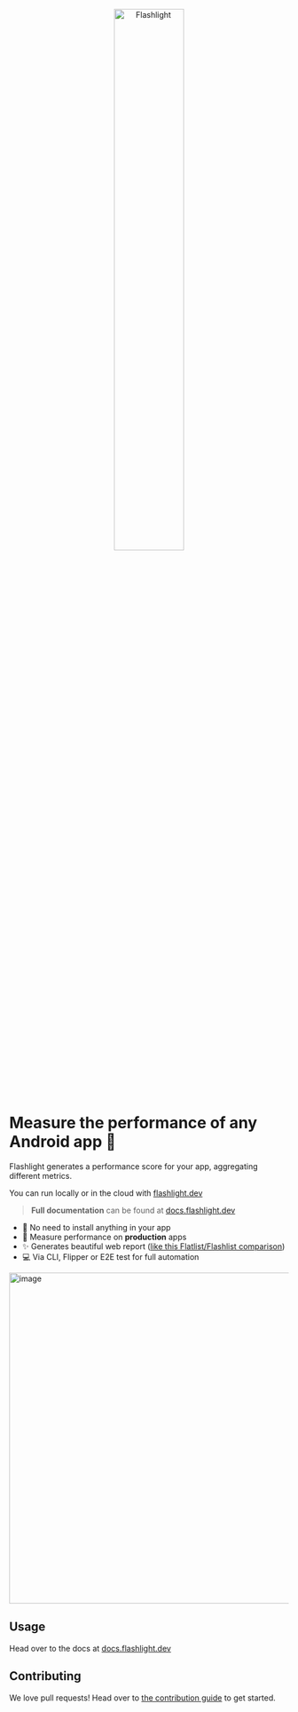 <p align="center">
  <img src="./website/static/img/logo-black.svg" alt="Flashlight" width="50%" ><br />
</p>

# Measure the performance of any Android app 🔦

Flashlight generates a performance score for your app, aggregating different metrics.

You can run locally or in the cloud with [flashlight.dev](https://flashlight.dev/)

> **Full documentation** can be found at [docs.flashlight.dev](https://docs.flashlight.dev)

- 🙅 No need to install anything in your app
- 🚀 Measure performance on **production** apps
- ✨ Generates beautiful web report ([like this Flatlist/Flashlist comparison](https://bamlab.github.io/flashlight/report/complex-list/s10/report.html))
- 💻 Via CLI, Flipper or E2E test for full automation

<img width="596" alt="image" src="https://github.com/bamlab/flashlight/assets/4534323/c3cb4aa2-f1de-40e2-a208-5e7cb97f7488">

## Usage

Head over to the docs at [docs.flashlight.dev](https://docs.flashlight.dev)

## Contributing

We love pull requests! Head over to [the contribution guide](./CONTRIBUTING.md) to get started.
